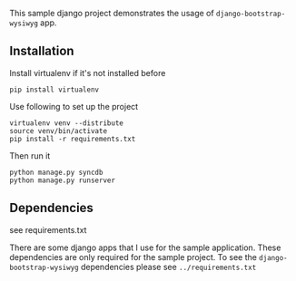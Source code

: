 This sample django project demonstrates the usage of `django-bootstrap-wysiwyg` app.

Installation
------------

Install virtualenv if it's not installed before

    pip install virtualenv

Use following to set up the project

    virtualenv venv --distribute
    source venv/bin/activate
    pip install -r requirements.txt 

Then run it

    python manage.py syncdb
    python manage.py runserver

Dependencies
------------

see requirements.txt

There are some django apps that I use for the sample application. These dependencies are
only required for the sample project. To see the `django-bootstrap-wysiwyg` dependencies
please see `../requirements.txt`
